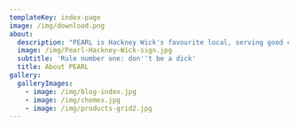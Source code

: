 ```yaml
---
templateKey: index-page
image: /img/download.png
about:
  description: "PEARL is Hackney Wick's favourite local, serving good coffee, brunch, dinner, craft beers, wine and cocktails.\nWe started our journey with nothing more than a DIY attitude. No, we weren't experts in hospitality by any stretch but we knew all we wanted\_from a\_local cafe was a warm greeting, excellent coffee and good value food. Taking over the old Hackney Pearl founded in 2011, we found\_ourselves in the epi-centre of an artistic warehouse community,\_our aesthetic\_fit perfectly. This was an environment\_with rough edges made beautiful by the interactions found everywhere you turn.\_\nWhen we opened in 2016 our friendly attitude carried us through the learning process. We listened to what our regulars wanted and became a firm part of the community,\_providing caffeine for artists,\_curing warehouse party hangovers with our generous brunches, even\_sharing a drink in the evening with our\_neighbours. What's more, we attracted some lovely\_people who wanted to be part of\_our team.\nOff the back\_of 'don't be a dick', we become\_something really special. A vibrant venue draped in\_plants, filled with local art, good music, delicious food, excellent coffee, craft beers and delicious cocktails all\_served by the friendliest team in East London.\n"
  image: /img/Pearl-Hackney-Wick-sign.jpg
  subtitle: 'Rule number one: don''t be a dick'
  title: About PEARL
gallery:
  galleryImages:
    - image: /img/blog-index.jpg
    - image: /img/chemex.jpg
    - image: /img/products-grid2.jpg
---
```


